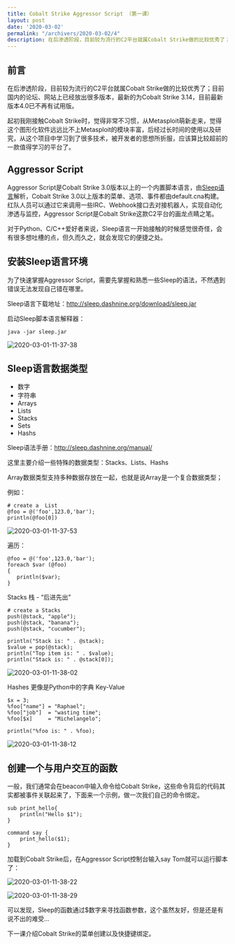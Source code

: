 ```yaml
---
title: Cobalt Strike Aggressor Script （第一课）
layout: post
date: '2020-03-02'
permalink: "/archivers/2020-03-02/4"
description: 在后渗透阶段，目前较为流行的C2平台就属Cobalt Strike做的比较优秀了；目前国内的论坛、网站上已经放出很多版本，最新的为Cobalt Strike 3.14，目前最新版本4.0已不再有试用版。
---
```


## 前言

在后渗透阶段，目前较为流行的C2平台就属Cobalt Strike做的比较优秀了；目前国内的论坛、网站上已经放出很多版本，最新的为Cobalt Strike 3.14，目前最新版本4.0已不再有试用版。

起初我刚接触Cobalt Strike时，觉得非常不习惯，从Metasploit萌新走来，觉得这个图形化软件远远比不上Metasploit的模块丰富，后经过长时间的使用以及研究，从这个项目中学习到了很多技术，被开发者的思想所折服，应该算比较超前的一款值得学习的平台了。


## Aggressor Script

Aggressor Script是Cobalt Strike 3.0版本以上的一个内置脚本语言，由[Sleep语言](http://sleep.dashnine.org/manual)解析，Cobalt Strike 3.0以上版本的菜单、选项、事件都由default.cna构建。红队人员可以通过它来调用一些IRC、Webhook接口去对接机器人，实现自动化渗透与监控，Aggressor Script是Cobalt Strike这款C2平台的画龙点睛之笔。

对于Python、C/C++爱好者来说，Sleep语言一开始接触的时候感觉很奇怪，会有很多想吐槽的点，但久而久之，就会发现它的便捷之处。

## 安装Sleep语言环境

为了快速掌握Aggressor Script，需要先掌握和熟悉一些Sleep的语法，不然遇到错误无法发现自己错在哪里。

Sleep语言下载地址：http://sleep.dashnine.org/download/sleep.jar

启动Sleep脚本语言解释器：

`java -jar sleep.jar`

![2020-03-01-11-37-38](https://rvn0xsy.oss-cn-shanghai.aliyuncs.com/e0f895f33d4158b26767d6589ecd9d39.png)


## Sleep语言数据类型

- 数字
- 字符串
- Arrays
- Lists
- Stacks
- Sets
- Hashs



Sleep语法手册：http://sleep.dashnine.org/manual/

这里主要介绍一些特殊的数据类型：Stacks、Lists、Hashs

Array数据类型支持多种数据存放在一起，也就是说Array是一个复合数据类型；

例如：

```
# create a  List
@foo = @('foo',123.0,'bar');
println(@foo[0])
```

![2020-03-01-11-37-53](https://rvn0xsy.oss-cn-shanghai.aliyuncs.com/1c43ab77a1dffdac57cbad0d4585a570.png)


遍历：

```
@foo = @('foo',123.0,'bar');
foreach $var (@foo)
{
   println($var);
}
```

Stacks 栈 - “后进先出”

```
# create a Stacks
push(@stack, "apple");
push(@stack, "banana");
push(@stack, "cucumber");

println("Stack is: " . @stack);
$value = pop(@stack);
println("Top item is: " . $value);
println("Stack is: " . @stack[0]);
```

![2020-03-01-11-38-02](https://rvn0xsy.oss-cn-shanghai.aliyuncs.com/a2877a7bc5af430992a89b92c0eda12d.png)

Hashes 更像是Python中的字典 Key-Value

```
$x = 3;
%foo["name"] = "Raphael";
%foo["job"]  = "wasting time";
%foo[$x]     = "Michelangelo";

println("%foo is: " . %foo);
```

![2020-03-01-11-38-12](https://rvn0xsy.oss-cn-shanghai.aliyuncs.com/610a7f003c87fdf43c9a94a145d9321f.png)


## 创建一个与用户交互的函数

一般，我们通常会在beacon中输入命令给Cobalt Strike，这些命令背后的代码其实都被事件关联起来了，下面来一个示例，做一次我们自己的命令绑定。


```
sub print_hello{
    println("Hello $1");
}

command say {
	print_hello($1);
}
```

加载到Cobalt Strike后，在Aggressor Script控制台输入say Tom就可以运行脚本了：

![2020-03-01-11-38-22](https://rvn0xsy.oss-cn-shanghai.aliyuncs.com/02dc973c9be7df456ab74cf746577b33.png)


![2020-03-01-11-38-29](https://rvn0xsy.oss-cn-shanghai.aliyuncs.com/7c2bbddd45bf4c1c83998ea42b35f077.png)


可以发现，Sleep的函数通过$数字来寻找函数参数，这个虽然友好，但是还是有说不出的难受...


下一课介绍Cobalt Strike的菜单创建以及快捷键绑定。


